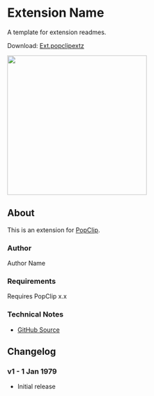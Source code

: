 # Extension Name

A template for extension readmes.

Download: [Ext.popclipextz](https://github.com/pilotmoon/PopClip-Extensions/raw/master/extensions/Ext.popclipextz)

<img src="https://raw.githubusercontent.com/pilotmoon/PopClip-Extensions/master/source/Ext/Ext-demo.gif" width="320px">

## About

This is an extension for [PopClip](https://pilotmoon.com/popclip/).

### Author

Author Name

### Requirements

Requires PopClip x.x

### Technical Notes

* [GitHub Source](https://github.com/pilotmoon/PopClip-Extensions/tree/master/source/Ext)
  
## Changelog

### v1 - 1 Jan 1979

* Initial release

